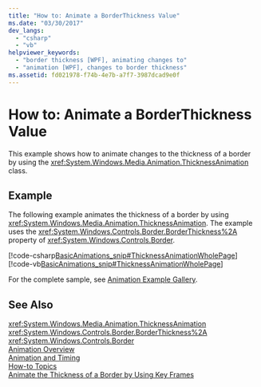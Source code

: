 ```yaml
---
title: "How to: Animate a BorderThickness Value"
ms.date: "03/30/2017"
dev_langs: 
  - "csharp"
  - "vb"
helpviewer_keywords: 
  - "border thickness [WPF], animating changes to"
  - "animation [WPF], changes to border thickness"
ms.assetid: fd021978-f74b-4e7b-a7f7-3987dcad9e0f
---
```

# How to: Animate a BorderThickness Value
This example shows how to animate changes to the thickness of a border by using the <xref:System.Windows.Media.Animation.ThicknessAnimation> class.  
  
## Example  
 The following example animates the thickness of a border by using <xref:System.Windows.Media.Animation.ThicknessAnimation>. The example uses the <xref:System.Windows.Controls.Border.BorderThickness%2A> property of <xref:System.Windows.Controls.Border>.  
  
 [!code-csharp[BasicAnimations_snip#ThicknessAnimationWholePage](../../../../samples/snippets/csharp/VS_Snippets_Wpf/BasicAnimations_snip/CSharp/ThicknessAnimationExample.cs#thicknessanimationwholepage)]
 [!code-vb[BasicAnimations_snip#ThicknessAnimationWholePage](../../../../samples/snippets/visualbasic/VS_Snippets_Wpf/BasicAnimations_snip/VisualBasic/ThicknessAnimationExample.vb#thicknessanimationwholepage)]  
  
 For the complete sample, see [Animation Example Gallery](http://go.microsoft.com/fwlink/?LinkID=159969).  
  
## See Also  
 <xref:System.Windows.Media.Animation.ThicknessAnimation>  
 <xref:System.Windows.Controls.Border.BorderThickness%2A>  
 <xref:System.Windows.Controls.Border>  
 [Animation Overview](../../../../docs/framework/wpf/graphics-multimedia/animation-overview.md)  
 [Animation and Timing](http://msdn.microsoft.com/library/7d83765b-d5ae-41b1-b423-80206e1124aa)  
 [How-to Topics](../../../../docs/framework/wpf/graphics-multimedia/animation-and-timing-how-to-topics.md)  
 [Animate the Thickness of a Border by Using Key Frames](../../../../docs/framework/wpf/graphics-multimedia/how-to-animate-the-thickness-of-a-border-by-using-key-frames.md)
